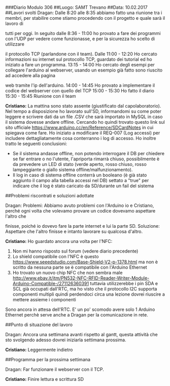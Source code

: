 ###Diario Modulo 306
##Luogo: SAMT Trevano
##Data: 10.02.2017
##Lavori svolti
Dragan: 
Dalle 8:20 alle 8:35 abbiamo fatto una riunione tra i membri, per stabilire come stiamo procedendo con il progetto e quale sarà il lavoro di 

tutti per oggi.
In seguito dalle 8:36 - 11:00 ho provato a fare dei programmi con l'UDP per vedere come funzionasse, e per la sicurezza ho scelto di utilizzare 

il protocollo TCP (parlandone con il team). 
Dalle 11:00 - 12:20 Ho cercato informazioni su internet sul protocollo TCP, guardato dei tutorial ed ho iniziato a fare un programma.
13:15 - 14:00 Ho cercato degli esempi per collegare l'arduino al webserver, usando un esempio già fatto sono riuscito ad accedere alla pagina 

web tramite l'ip dell'arduino.
14:00 - 14:45 Ho provato a implementare il codice del webserver con quello del TCP
15:00 - 15:30 Ho fatto il diario
15:30 - 15:45 Riunione con il team

**Cristiano:**
La mattina sono stato assente (giustificato dal capolaboratorio).
Nel tempo a disposizione ho lavorato sull'SD, informandomi su come poter leggere e scrivere dati da un file .CSV che sarà importato in MySQL in caso il sistema dovesse andare offline.
Cercando ho quindi trovato questo link sul sito ufficiale https://www.arduino.cc/en/Reference/SDCardNotes in cui spiegava come fare.
Ho iniziato a modificare il REQ-007 (Log accessi) per includere dettagliatamente cosa conterranno i log di accesso.
Ho inoltre tratto le seguenti conclusioni:
- Se il sistema andasse offline, non potendo interrogare il DB per chiedere se far entrare o no l'utente, l'apriporta rimarrà chiuso, possibilmente è da prevedere un LED di stato (verde aperto, rosso chiuso, rosso lampeggiante o giallo sistema offline/malfunzionamento).
- Il log in caso di sistema offline conterrà un booleano (è già stato aggiunto il campo alla tabella accessi nel DB) settato a "true" per indicare che il log è stato caricato da SD/durante un fail del sistema

##Problemi riscontrati e soluzioni adottate

Dragan: 
Problemi: Abbiamo avuto problemi con l'Arduino io e Cristiano, perché ogni volta che volevamo provare un codice dovevamo aspettare l'altro che 

finisse, poiché io dovevo fare la parte internet e lui la parte SD.
Soluzione: Aspettare che l'altro finisse e intanto lavorare su qualcosa d'altro.

**Cristiano:**
Ho guardato ancora una volta per l'NFC:
1. Non mi hanno risposto sul forum (vedere diario precedente) 
2. Lo shield compatibile con l'NFC è questo https://www.seeedstudio.com/Base-Shield-V2-p-1378.html ma non è scritto da nessuna parte se è compatibile con l'Arduino Ethernet
3. Ho trovato un nuovo chip NFC che non sembra male http://www.ebay.it/itm/PN532-NFC-RFID-Reader-Writer-Module-Arduino-Compatible-/271126360391 tuttavia utilizzerebbe i pin SDA e SCL già occupati dall'RTC, ma ho visto che il protocollo I2C supporta componenti multipli quindi perdendoci circa una lezione dovrei riuscire a mettere assieme i componenti

Sono ancora in attesa dell'RTC. E' un po' scomodo avere solo 1 Arduino Ethernet perchè serve anche a Dragan per la comunicazione in rete.

##Punto di situazione del lavoro

Dragan: 
Ancora una settimana avanti rispetto al gantt, questa attività che sto svolgendo adesso dovrei iniziarla settimana prossima.

**Cristiano:**
Leggermente indietro

##Programma per la prossima settimana

Dragan:
Far funzionare il webserver con il TCP.

**Cristiano:**
Finire lettura e scrittura SD
